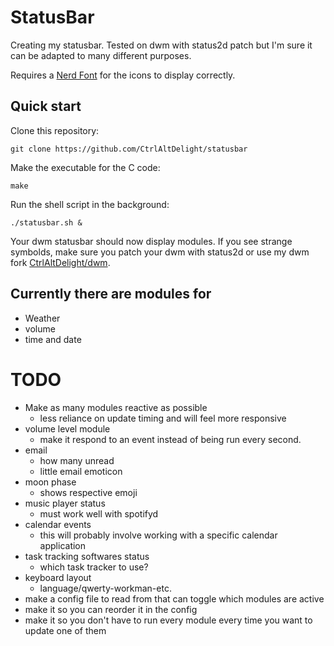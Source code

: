 # StatusBar
Creating my statusbar. Tested on dwm with status2d patch but I'm sure it can be adapted to many different purposes.

Requires a [Nerd Font](https://www.nerdfonts.com/#home) for the icons to display correctly.

## Quick start
Clone this repository:

```
git clone https://github.com/CtrlAltDelight/statusbar
```

Make the executable for the C code:
```
make
```

Run the shell script in the background:
```
./statusbar.sh &
```
Your dwm  statusbar should now display modules. If you see strange symbolds, make sure you patch your dwm with status2d or use my dwm fork [CtrlAltDelight/dwm](https://github.com/CtrlAltDelight/dwm).

## Currently there are modules for
- Weather 
- volume
- time and date

# TODO
- Make as many modules reactive as possible
    - less reliance on update timing and will feel more responsive
- volume level module
    - make it respond to an event instead of being run every second.
- email
    - how many unread
    - little email emoticon
- moon phase
    - shows respective emoji
- music player status
    - must work well with spotifyd
- calendar events
    - this will probably involve working with a specific calendar application
- task tracking softwares status
    - which task tracker to use?
- keyboard layout
    - language/qwerty-workman-etc.
- make a config file to read from that can toggle which modules are active
- make it so you can reorder it in the config
- make it so you don't have to run every module every time you want to update one of them
